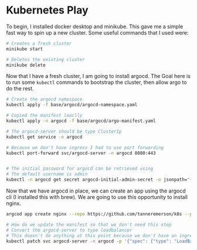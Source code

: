 # Kubernetes Play

To begin, I installed docker desktop and minikube. This gave me a simple fast
way to spin up a new cluster. Some useful commands that I used were:

```sh
# Creates a fresh cluster
minikube start

# Deletes the existing cluster
minikube delete
```

Now that I have a fresh cluster, I am going to install argocd. The Goal here is
to run some `kubectl` commands to bootstrap the cluster, then allow argo to do
the rest.


```sh
# Create the argocd namespace
kubectl apply -f base/argocd/argocd-namespace.yaml

# Copied the manifest loaclly
kubectl apply -n argocd -f base/argocd/argo-manifest.yaml

# The argocd-server should be type ClusterIp
kubectl get service -n argocd

# Because we don't have ingress I had to use port forwarding
kubectl port-forward svc/argocd-server -n argocd 8080:443


# The initial password for argocd can be retrieved using
# The default username is admin
kubectl -n argocd get secret argocd-initial-admin-secret -o jsonpath="{.data.password}" | base64 -d; echo
```

Now that we have argocd in place, we can create an app using the argocd cli (I
installed this with brew). We are going to use this opportunity to install
nginx.

```sh
argcod app create nginx --repo https://github.com/tanneremerson/k8s --path base/nginx --dest-server https://kubernetes.default.svc --dest-namespace default

# How do we update the manifest so that we don't need this step
# Convert the argocd-server to type loadbalancer
# This doesn't do anything at this point because we don't have an ingress controller.
kubectl patch svc argocd-server -n argocd -p '{"spec": {"type": "LoadBalancer"}}'
```

